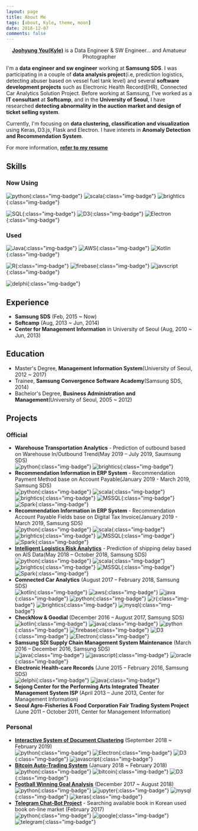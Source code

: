 ```yaml
---
layout: page
title: About Me
tags: [about, Kyle, theme, moon]
date: 2018-12-07
comments: false
---
```


<center><a href="http://madigun697.github.io/blog"><b>Joohyung You(Kyle)</b></a> is a Data Engineer & SW Engineer... and Amatueur Photographer</center>

I'm a **data engineer and sw engineer** working at **Samsung SDS**. I was participating in a couple of **data analysis project**(i.e, prediction logistics, detecting abuser based on vessel fuel tank level) and several **software development projects** such as Electronic Health Record(EHR), Connected Car Analytics Solution Project. Before working at Samsung, I've worked as a **IT consultant** at **Softcamp**, and in the **University of Seoul**, I have researched **detecting abnormality in the auction market and design of ticket selling system**.

Currently, I'm focusing on **data clustering, classification and visualization** using Keras, D3.js, Flask and Electron. I have interets in **Anomaly Detection and Recommendation System**.

For more information, **[refer to my resume](https://drive.google.com/open?id=1Vi-HlJNACPXCAyFeoTLqNumCCM-AFrm4)**

## Skills

### Now Using

![python](https://img.shields.io/badge/python-2016~Now-green.svg?logo=python&style=for-the-badge&colorB=3776AB){:class="img-badge"} ![scala](https://img.shields.io/badge/scala-2018~Now-green.svg?logo=scala&style=for-the-badge&colorB=DC322F){:class="img-badge"} ![brightics](https://img.shields.io/badge/Brightics-2017~Now-green.svg?logo=samsung&style=for-the-badge&colorB=1428A0){:class="img-badge"} 

![SQL](https://img.shields.io/badge/SQL-2010~Now-green.svg?style=for-the-badge&colorB=4479A1){:class="img-badge"} ![D3](https://img.shields.io/badge/D3-2017~Now-green.svg?logo=d3.js&style=for-the-badge&colorB=F9A03C){:class="img-badge"} ![Electron](https://img.shields.io/badge/electron-2017~Now-green.svg?&style=for-the-badge&colorB=9FEAF9){:class="img-badge"} 

### Used

![Java](https://img.shields.io/badge/java-2015~2018-green.svg?logo=java&style=for-the-badge&colorB=007396){:class="img-badge"} ![AWS](https://img.shields.io/badge/AWS-2017~2018-green.svg?logo=amazon&style=for-the-badge&colorB=FF9900){:class="img-badge"} ![Kotlin](https://img.shields.io/badge/kotlin-2016~2018-green.svg?logo=kotlin&style=for-the-badge&colorB=0095D5){:class="img-badge"}  

![R](https://img.shields.io/badge/R-2017~2018-green.svg?logo=r&style=for-the-badge&colorB=276DC3){:class="img-badge"} ![firebase](https://img.shields.io/badge/firebase-2016~2017-green.svg?logo=firebase&style=for-the-badge&colorB=FFCA28){:class="img-badge"} ![javscript](https://img.shields.io/badge/javascript-2016~2018-green.svg?logo=javascript&style=for-the-badge&colorB=F7DF1E){:class="img-badge"} 

![delphi](https://img.shields.io/badge/delphi-2015~2016-green.svg?style=for-the-badge&colorB=E42627){:class="img-badge"} 



## Experience
* **Samsung SDS** (Feb, 2015 ~ Now)
* **Softcamp** (Aug, 2013 ~ Jun, 2014)
* **Center for Management Information** in University of Seoul (Aug, 2010 ~ Jun, 2013)

## Education
* Master's Degree, **Management Information System**(University of Seoul, 2012 ~ 2017)
* Trainee, **Samsung Convergence Software Academy**(Samsung SDS, 2014)
* Bachelor's Degree, **Business Administration and Management**(University of Seoul, 2005 ~ 2012)

## Projects

### Official

* **Warehouse Transportation Analytics** - Prediction of outbound based on Warehouse In/Outbound Trend(May 2019 – July 2019, Saumsung SDS)<br>
![python](https://img.shields.io/badge/python-green.svg?logo=python&style=for-the-badge&colorB=AAAAAA){:class="img-badge"} ![brightics](https://img.shields.io/badge/Brightics-green.svg?logo=samsung&style=for-the-badge&colorB=AAAAAA){:class="img-badge"}
* **Recommendation Information in ERP System** - Recommendation Payment Method base on Account Payable(January 2019 - March 2019, Samsung SDS)<br>
![python](https://img.shields.io/badge/python-green.svg?logo=python&style=for-the-badge&colorB=AAAAAA){:class="img-badge"} ![scala](https://img.shields.io/badge/scala-green.svg?logo=scala&style=for-the-badge&colorB=AAAAAA){:class="img-badge"} ![brightics](https://img.shields.io/badge/Brightics-green.svg?logo=samsung&style=for-the-badge&colorB=AAAAAA){:class="img-badge"} ![MSSQL](https://img.shields.io/badge/MSSQL-green.svg?logo=microsoft&style=for-the-badge&colorB=AAAAAA){:class="img-badge"} ![Spark](https://img.shields.io/badge/Spark-green.svg?style=for-the-badge&colorB=AAAAAA){:class="img-badge"} 
* **Recommendation Information in ERP System** - Recommendation Account Payable Fields base on Digital Tax Invoice(January 2019 - March 2019, Samsung SDS)<br>
![python](https://img.shields.io/badge/python-green.svg?logo=python&style=for-the-badge&colorB=AAAAAA){:class="img-badge"} ![scala](https://img.shields.io/badge/scala-green.svg?logo=scala&style=for-the-badge&colorB=AAAAAA){:class="img-badge"} ![brightics](https://img.shields.io/badge/Brightics-green.svg?logo=samsung&style=for-the-badge&colorB=AAAAAA){:class="img-badge"} ![MSSQL](https://img.shields.io/badge/MSSQL-green.svg?logo=microsoft&style=for-the-badge&colorB=AAAAAA){:class="img-badge"} ![Spark](https://img.shields.io/badge/Spark-green.svg?style=for-the-badge&colorB=AAAAAA){:class="img-badge"} 
* [**Intelligent Logistics Risk Analytics**](https://madigun697.github.io/blog/Prediction-of-shipping-delay-based-on-AIS-Data) - Prediction of shipping delay based on AIS Data(May 2018 – October 2018, Samsung SDS) <br>
  ![python](https://img.shields.io/badge/python-green.svg?logo=python&style=for-the-badge&colorB=AAAAAA){:class="img-badge"} ![scala](https://img.shields.io/badge/scala-green.svg?logo=scala&style=for-the-badge&colorB=AAAAAA){:class="img-badge"} ![brightics](https://img.shields.io/badge/Brightics-green.svg?logo=samsung&style=for-the-badge&colorB=AAAAAA){:class="img-badge"} ![MSSQL](https://img.shields.io/badge/MSSQL-green.svg?logo=microsoft&style=for-the-badge&colorB=AAAAAA){:class="img-badge"} ![Spark](https://img.shields.io/badge/Spark-green.svg?style=for-the-badge&colorB=AAAAAA){:class="img-badge"} 
* **Comnected Car Analytics** (August 2017 – February 2018, Samsung SDS)  <br>
  ![kotlin](https://img.shields.io/badge/kotlin-green.svg?logo=kotlin&style=for-the-badge&colorB=AAAAAA){:class="img-badge"} ![aws](https://img.shields.io/badge/AWS-green.svg?logo=amazon&style=for-the-badge&colorB=AAAAAA){:class="img-badge"} ![java](https://img.shields.io/badge/java-green.svg?logo=java&style=for-the-badge&colorB=AAAAAA){:class="img-badge"} ![python](https://img.shields.io/badge/python-green.svg?logo=python&style=for-the-badge&colorB=AAAAAA){:class="img-badge"} ![r](https://img.shields.io/badge/r-green.svg?logo=r&style=for-the-badge&colorB=AAAAAA){:class="img-badge"} ![brightics](https://img.shields.io/badge/Brightics-green.svg?logo=samsung&style=for-the-badge&colorB=AAAAAA){:class="img-badge"} ![mysql](https://img.shields.io/badge/mysql-green.svg?logo=mysql&style=for-the-badge&colorB=AAAAAA){:class="img-badge"} 
* **CheckNow & Goodial** (December 2016 – August 2017, Samsung SDS)  <br>
  ![kotlin](https://img.shields.io/badge/kotlin-green.svg?logo=kotlin&style=for-the-badge&colorB=AAAAAA){:class="img-badge"} ![java](https://img.shields.io/badge/java-green.svg?logo=java&style=for-the-badge&colorB=AAAAAA){:class="img-badge"} ![python](https://img.shields.io/badge/python-green.svg?logo=python&style=for-the-badge&colorB=AAAAAA){:class="img-badge"} ![firebase](https://img.shields.io/badge/firebase-green.svg?logo=firebase&style=for-the-badge&colorB=AAAAAA){:class="img-badge"} ![D3](https://img.shields.io/badge/d3-green.svg?logo=d3.js&style=for-the-badge&colorB=AAAAAA){:class="img-badge"} ![Electron](https://img.shields.io/badge/electron-green.svg?style=for-the-badge&colorB=AAAAAA){:class="img-badge"}
* **Samsung SDI Supply Chain Management System Maintenance** (March 2016 – December 2016, Samsung SDS)  <br>
   ![java](https://img.shields.io/badge/java-green.svg?logo=java&style=for-the-badge&colorB=AAAAAA){:class="img-badge"} ![javascript](https://img.shields.io/badge/javascript-green.svg?logo=javascript&style=for-the-badge&colorB=AAAAAA){:class="img-badge"} ![oracle](https://img.shields.io/badge/OracleDB-green.svg?style=for-the-badge&colorB=AAAAAA){:class="img-badge"} 
* **Electronic Health-care Records** (June 2015 – February 2016, Samsung SDS)  <br>
   ![delphi](https://img.shields.io/badge/delphi-green.svg?style=for-the-badge&colorB=AAAAAA){:class="img-badge"} ![java](https://img.shields.io/badge/java-green.svg?logo=java&style=for-the-badge&colorB=AAAAAA){:class="img-badge"} 
* **Sejong Center for the Performing Arts Integrated Theater Management System ISP** (April 2013 – June 2013, Center for Management Information)
* **Seoul Agro-Fisheries & Food Corporation Fair Trading System Project** (June 2011 – October 2011, Center for Management Information)

### Personal

* [**Interactive System of Document Clustering**](https://madigun697.github.io/blog/Comparing-Topic-Modeling-and-Document-Clustering) (September 2018 ~ February 2019)  <br>
  ![python](https://img.shields.io/badge/python-green.svg?logo=python&style=for-the-badge&colorB=AAAAAA){:class="img-badge"} ![Electron](https://img.shields.io/badge/electron-green.svg?style=for-the-badge&colorB=AAAAAA){:class="img-badge"} ![D3](https://img.shields.io/badge/d3-green.svg?logo=d3.js&style=for-the-badge&colorB=AAAAAA){:class="img-badge"} ![javascript](https://img.shields.io/badge/javascript-green.svg?logo=javascript&style=for-the-badge&colorB=AAAAAA){:class="img-badge"} 
* [**Bitcoin Auto-Trading System**](https://madigun697.github.io/blog/Cryptocurrencies_Auto_Trading_System) (January 2018 ~ February 2018)  <br>
  ![python](https://img.shields.io/badge/python-green.svg?logo=python&style=for-the-badge&colorB=AAAAAA){:class="img-badge"} ![bitcoin](https://img.shields.io/badge/bitcoin-green.svg?logo=bitcoin&style=for-the-badge&colorB=AAAAAA){:class="img-badge"} ![D3](https://img.shields.io/badge/d3-green.svg?logo=d3.js&style=for-the-badge&colorB=AAAAAA){:class="img-badge"}
* [**Football Winning Goal Analysis**](https://github.com/madigun697/football_data_analysis) (December 2017 ~ August 2018)  <br>
  ![python](https://img.shields.io/badge/python-green.svg?logo=python&style=for-the-badge&colorB=AAAAAA){:class="img-badge"} ![jupyter](https://img.shields.io/badge/jupyter-green.svg?logo=jupyter&style=for-the-badge&colorB=AAAAAA){:class="img-badge"} ![mysql](https://img.shields.io/badge/mysql-green.svg?logo=mysql&style=for-the-badge&colorB=AAAAAA){:class="img-badge"} ![keras](https://img.shields.io/badge/keras-green.svg?style=for-the-badge&colorB=AAAAAA){:class="img-badge"} 
* [**Telegram Chat-Bot Project**](https://github.com/madigun697/aladin-usedbook-search-bot) - Searching available book in Korean used book on-line market (February 2017)  <br>
  ![python](https://img.shields.io/badge/python-green.svg?logo=python&style=for-the-badge&colorB=AAAAAA){:class="img-badge"} ![google](https://img.shields.io/badge/google-green.svg?logo=google&style=for-the-badge&colorB=AAAAAA){:class="img-badge"} ![telegram](https://img.shields.io/badge/telegram-green.svg?logo=telegram&style=for-the-badge&colorB=AAAAAA){:class="img-badge"} 
